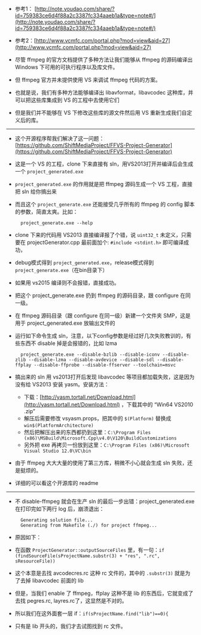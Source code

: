 * 参考1： [http://note.youdao.com/share/?id=759383ce6d4f88a2c3387fc334aaeb1a&type=note#/](http://note.youdao.com/share/?id=759383ce6d4f88a2c3387fc334aaeb1a&type=note#/)
* 参考2：[http://www.vcmfc.com/portal.php?mod=view&aid=27](http://www.vcmfc.com/portal.php?mod=view&aid=27)

* 尽管 ffmpeg 的官方文档提供了多种方法让我们能够从 ffmpeg 的源码编译出 Windows 下可用的可执行程序以及库文件。
* 但 ffmpeg 官方并未提供使用 VS 来调试 ffmpeg 代码的方案。
* 也就是说，我们有多种方法能够编译出 libavformat，libavcodec 这种库，并可以把这些库集成到 VS 的工程中去使用它们
* 但是我们并不能够在 VS 下修改这些库的源文件然后用 VS 重新生成我们自定义后的库。

---

* 这个开源程序帮我们解决了这一问题：[https://github.com/ShiftMediaProject/FFVS-Project-Generator](https://github.com/ShiftMediaProject/FFVS-Project-Generator)
* 这是一个 VS 的工程，clone 下来直接有 sln，用VS2013打开并编译后会生成一个 `project_generated.exe`
* `project_generated.exe` 的作用就是把 ffmpeg 源码生成一个 VS 工程，直接把 sln 给你搞出来
* 而且这个 `project_generate.exe` 还能接受几乎所有的 ffmpeg 的 config 脚本的参数，简直太爽。比如：

		project_generate.exe --help

* clone 下来的代码用 VS2013 直接编译报了个错，说 `uint32_t` 未定义，只需要在 projectGenerator.cpp 最前面加个: `#include <stdint.h>` 即可编译成功，
* debug模式得到 `project_generated.exe`，release模式得到 `project_generate.exe`（在bin目录下）
* 如果用 vs2015 编译则不会报错，直接成功。
* 把这个 project_generate.exe 扔到 ffmpeg 的源码目录，跟 configure 在同一级。
* 在 ffmpeg 源码目录（跟 configure 在同一级）新建一个文件夹 SMP，这是用于 project_generated.exe 放输出文件的
* 运行如下命令生成 sln，注意，以下config参数是经过好几次失败教训的，有些东西不 disable 掉是会报错的，比如 lzma

		project_generate.exe --disable-bzlib --disable-iconv --disable-zlib --disable-lzma --disable-avdevice --disable-sdl --disable-ffplay --disable-ffprobe --disable-ffserver --toolchain=msvc

* 搞出来的 sln 用 vs2013打开后发现 libavcodec 等项目都加载失败，这是因为没有给 VS2013 安装 yasm。安装方法：
	* 下载：[http://yasm.tortall.net/Download.html](http://yasm.tortall.net/Download.html) ，下载其中的 “Win64 VS2010 .zip”
	* 解压后需要修改 vsyasm.props，把其中的 `$(Platform)` 替换成 `win$(PlatformArchitecture)`
	* 然后把解压出来的东西都扔到这里：`C:\Program Files (x86)\MSBuild\Microsoft.Cpp\v4.0\V120\BuildCustomizations`
	* 另外把 exe 再拷贝一份放到这里：`C:\Program Files (x86)\Microsoft Visual Studio 12.0\VC\bin`
* 由于 ffmpeg 大大大量的使用了第三方库，稍微不小心就会生成 sln 失败，还是挺烦的。
* 详细的可以看这个开源库的 readme

----

* 不 disable-ffmpeg 就会在生产 sln 的最后一步出错：project_generated.exe 在打印完如下两行 log 后，崩溃退出：

		Generating solution file...
		Generating from Makefile (./) for project ffmpeg...

* 原因如下：
* 在函数 `ProjectGenerator::outputSourceFiles` 里，有一句：`if (findSourceFile(sProjectName.substr(3) + "res", ".rc", sResourceFile)) `
* 这个本意是去找 avcodecres.rc 这种 rc 文件的，其中的 `.substr(3)` 就是为了去掉 libavcodec 前面的 lib
* 但是，当我们 enable 了 ffmpeg，ffplay 这种不是 lib 的东西后，它就变成了去找 pegres.rc, layres.rc了，这显然是不对的。
* 所以我们在这外面套一层 if：`if(sProjectName.find("lib")==0){`
* 只有是 lib 开头的，我们才去试图找到 rc 文件。

